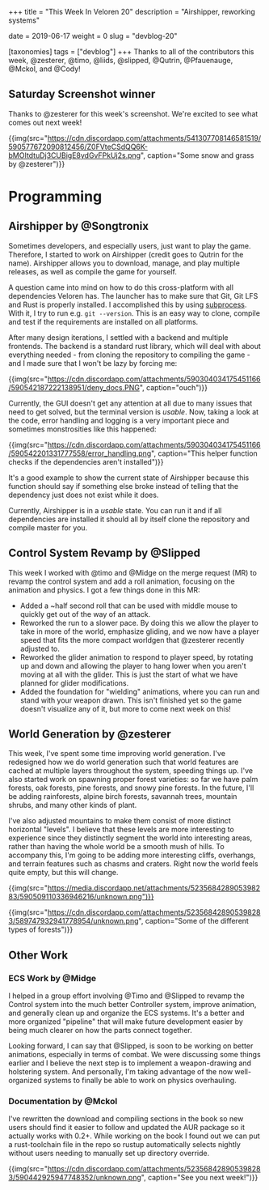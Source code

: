 +++
title = "This Week In Veloren 20"
description = "Airshipper, reworking systems"

date = 2019-06-17
weight = 0
slug = "devblog-20"

[taxonomies]
tags = ["devblog"]
+++
Thanks to all of the contributors this week, @zesterer, @timo, @liids, @slipped, @Qutrin, @Pfauenauge, @Mckol, and @Cody!

## Saturday Screenshot winner

Thanks to @zesterer for this week's screenshot. We're excited to see what comes out next week!

{{img(src="https://cdn.discordapp.com/attachments/541307708146581519/590577672090812456/Z0FVteCSdQQ6K-bMOItdtuDj3CUBigE8ydGvFPkUj2s.png", caption="Some snow and grass by @zesterer")}}

# Programming

## Airshipper by @Songtronix

Sometimes developers, and especially users, just want to play the game. Therefore, I started to work on Airshipper (credit goes to Qutrin for the name). Airshipper allows you to download, manage, and play multiple releases, as well as compile the game for yourself.

A question came into mind on how to do this cross-platform with all dependencies Veloren has. The launcher has to make sure that Git, Git LFS and Rust is properly installed. I accomplished this by using [subprocess](https://crates.io/crates/subprocess). With it, I try to run e.g. `git --version`. This is an easy way to clone, compile and test if the requirements are installed on all platforms.

After many design iterations, I settled with a backend and multiple frontends. The backend is a standard rust library, which will deal with about everything needed - from cloning the repository to compiling the game - and I made sure that I won't be lazy by forcing me:

{{img(src="https://cdn.discordapp.com/attachments/590304034175451166/590542187222138951/deny_docs.PNG", caption="ouch")}}

Currently, the GUI doesn't get any attention at all due to many issues that need to get solved, but the terminal version is *usable*. Now, taking a look at the code, error handling and logging is a very important piece and sometimes monstrosities like this happened:

{{img(src="https://cdn.discordapp.com/attachments/590304034175451166/590542201331777558/error_handling.png", caption="This helper function checks if the dependencies aren't installed")}}

It's a good example to show the current state of Airshipper because this function should say if something else broke instead of telling that the dependency just does not exist while it does.

Currently, Airshipper is in a *usable* state. You can run it and if all dependencies are installed it should all by itself clone the repository and compile master for you.

## Control System Revamp by @Slipped

This week I worked with @timo and @Midge on the merge request (MR) to revamp the control system and add a roll animation, focusing on the animation and physics. I got a few things done in this MR:
- Added a ~half second roll that can be used with middle mouse to quickly get out of the way of an attack. 
- Reworked the run to a slower pace. By doing this we allow the player to take in more of the world, emphasize gliding, and we now have a player speed that fits the more compact worldgen that @zesterer recently adjusted to. 
- Reworked the glider animation to respond to player speed, by rotating up and down and allowing the player to hang lower when you aren't moving at all with the glider. This is just the start of what we have planned for glider modifications.
- Added the foundation for "wielding" animations, where you can run and stand with your weapon drawn. This isn't finished yet so the game doesn't visualize any of it, but more to come next week on this!


## World Generation by @zesterer

This week, I've spent some time improving world generation. I've redesigned how we do world generation such that world features are cached at multiple layers throughout the system, speeding things up. I've also started work on spawning proper forest varieties: so far we have palm forests, oak forests, pine forests, and snowy pine forests. In the future, I'll be adding rainforests, alpine birch forests, savannah trees, mountain shrubs, and many other kinds of plant.

I've also adjusted mountains to make them consist of more distinct horizontal "levels". I believe that these levels are more interesting to experience since they distinctly segment the world into interesting areas, rather than having the whole world be a smooth mush of hills. To accompany this, I'm going to be adding more interesting cliffs, overhangs, and terrain features such as chasms and craters. Right now the world feels quite empty, but this will change.

{{img(src="https://media.discordapp.net/attachments/523568428905398283/590509110336946216/unknown.png")}}

{{img(src="https://cdn.discordapp.com/attachments/523568428905398283/589747932941778954/unknown.png", caption="Some of the different types of forests")}}

## Other Work

### ECS Work by @Midge

I helped in a group effort involving @Timo and @Slipped to revamp the Control system into the much better Controller system, improve animation, and generally clean up and organize the ECS systems. It's a better and more organized "pipeline" that will make future development easier by being much clearer on how the parts connect together.

Looking forward, I can say that @Slipped, is soon to be working on better animations, especially in terms of combat. We were discussing some things earlier and I believe the next step is to implement a weapon-drawing and holstering system. And personally, I'm taking advantage of the now well-organized systems to finally be able to work on physics overhauling.

### Documentation by @Mckol

I've rewritten the download and compiling sections in the book so new users should find it easier to follow and updated the AUR package so it actually works with 0.2+. While working on the book I found out we can put a rust-toolchain file in the repo so rustup automatically selects nightly without users needing to manually set up directory override.

{{img(src="https://cdn.discordapp.com/attachments/523568428905398283/590442925947748352/unknown.png", caption="See you next week!")}}
